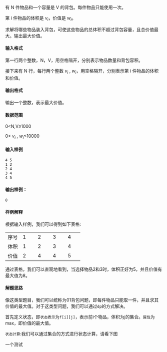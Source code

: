 有 N 件物品和一个容量是 V 的背包。每件物品只能使用一次。

第 i 件物品的体积是 $v_i$，价值是 $w_i$。

求解将哪些物品装入背包，可使这些物品的总体积不超过背包容量，且总价值最大。输出最大价值。

#### 输入格式

第一行两个整数，N，V，用空格隔开，分别表示物品数量和背包容积。

接下来有 N 行，每行两个整数  $v_i$ , $w_i$，用空格隔开，分别表示第 i 件物品的体积和价值。

#### 输出格式

输出一个整数，表示最大价值。

#### 数据范围

0<N,V≤1000


0<  $v_i$  ,  $w_i$≤10000

#### 输入样例

```
4 5
1 2
2 4
3 4
4 5
```

#### 输出样例：

```
8
```

#### 样例解释

根据输入样例，我们可以得到如下表格:
<table style = "width:100%">
  <colgroup>
    <col style="width: 20%;">
    <col style="width: 20%;">
    <col style="width: 20%;">
    <col style="width: 20%;">
    <col style="width: 20%;">
  </colgroup>
  <thead></thead>
  <tbody>
    <tr>
      <td>序号</td>
      <td>1</td>
      <td>2</td>
      <td>3</td>
      <td>4</td>
    </tr>
    <tr>
      <td>体积</td>
      <td>1</td>
      <td>2</td>
      <td>3</td>
      <td>4</td>
    </tr>
    <tr>
      <td>价值</td>
      <td>2</td>
      <td>4</td>
      <td>4</td>
      <td>5</td>
    </tr>
  </tbody>
</table>


通过表格，我们可以直观地看到，当选择物品2和3时，体积正好为5，并且价值有最大值为8。

#### 解题思路

像这类型题目，我们可以统称为01背包问题，即每件物品只能取一件，并且求其价值的最大值。对于这类型问题，我们可以通过`dp`的方式解决。    

首先定义状态，即`状态表示`为`f[i][j]`，表示前i个物品，体积为j的集合。`属性`为max，即价值的最大值。      

`状态计算`:我们可以通过集合的方式进行状态计算，请看下图     

一个测试  



